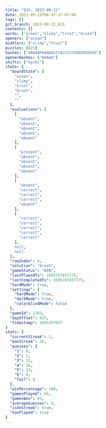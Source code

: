 ```yaml
---
title: "825: 2023-09-22"
date: 2023-09-22T08:47:37-07:00
tags: []
git_branch: 2023-09-22_825
contests: []
words: ["ocean","slimy","trust","brush"]
openers: ["ocean"]
middlers: ["slimy","trust"]
puzzles: [825]
hashes: ["AAAAAPAAAAACCCACCCCCXXXXXXXXXX"]
openerHashes: ["AAAAA"]
shifts: ["hycbr"]
state: {
  "boardState": [
    "ocean",
    "slimy",
    "trust",
    "brush",
    "",
    ""
  ],
  "evaluations": [
    [
      "absent",
      "absent",
      "absent",
      "absent",
      "absent"
    ],
    [
      "present",
      "absent",
      "absent",
      "absent",
      "absent"
    ],
    [
      "absent",
      "correct",
      "correct",
      "correct",
      "absent"
    ],
    [
      "correct",
      "correct",
      "correct",
      "correct",
      "correct"
    ],
    null,
    null
  ],
  "rowIndex": 4,
  "solution": "brush",
  "gameStatus": "WIN",
  "lastPlayedTs": 1695397657175,
  "lastCompletedTs": 1695397657175,
  "hardMode": true,
  "settings": {
    "hardMode": true,
    "darkMode": true,
    "colorblindMode": false
  },
  "gameId": 1703,
  "dayOffset": 825,
  "timestamp": 1695397657
}
stats: {
  "currentStreak": 2,
  "maxStreak": 36,
  "guesses": {
    "1": 0,
    "2": 1,
    "3": 15,
    "4": 28,
    "5": 13,
    "6": 8,
    "fail": 0
  },
  "winPercentage": 100,
  "gamesPlayed": 65,
  "gamesWon": 65,
  "averageGuesses": 4,
  "isOnStreak": true,
  "hasPlayed": true
}
---
```

<!-- more -->
